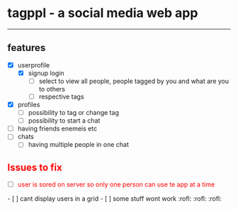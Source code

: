 # tagppl - a social media web app
---
## features
- [x] userprofile
    - [x] signup login 
        - [ ] select to view all people, people tagged by you and what are you to others
        - [ ] respective tags
- [x] profiles
    - [ ] possibility to tag or change tag
    - [ ] possibility to start a chat
- [ ] having friends enemeis etc
- [ ] chats
    - [ ] having multiple people in one chat
## <soan style="color : red "> Issues to fix </span>
- [ ] <span style="color:red">user is sored on server so only one person can use te app at a time
</span>
- [ ] cant display users in a grid
- [ ] some stuff wont work :rofl: :rofl: :rofl:

